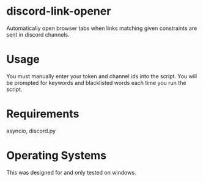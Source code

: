 # discord-link-opener
Automatically open browser tabs when links matching given constraints are sent in discord channels.

# Usage
You must manually enter your token and channel ids into the script.
You will be prompted for keywords and blacklisted words each time you run the script.

# Requirements
asyncio, discord.py

# Operating Systems
This was designed for and only tested on windows.

